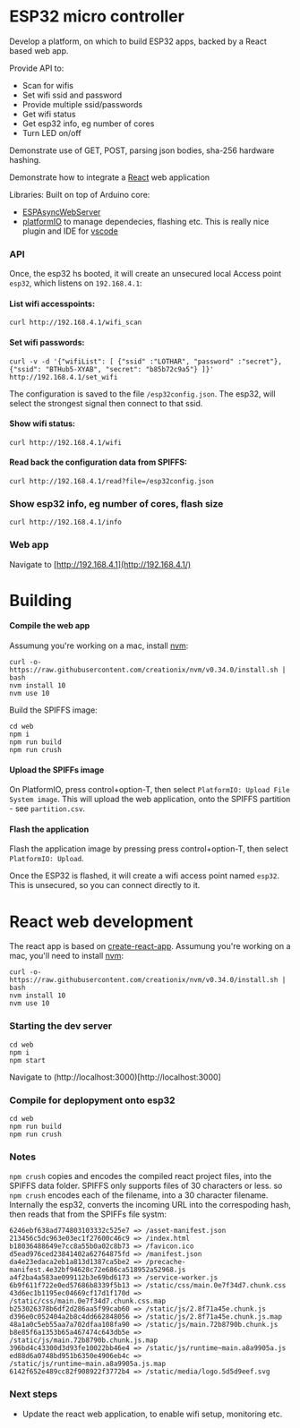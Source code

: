 # ESP32 micro controller
Develop a platform, on which to build ESP32 apps, backed by a React based web app.

Provide API to:
* Scan for wifis
* Set wifi ssid and password
* Provide multiple ssid/passwords
* Get wifi status
* Get esp32 info, eg number of cores
* Turn LED on/off


Demonstrate use of GET, POST, parsing json bodies, sha-256 hardware hashing.  

Demonstrate how to integrate a [React](https://reactjs.org/) web application

Libraries:
Built on top of Arduino core:
* [ESPAsyncWebServer](https://github.com/me-no-dev/ESPAsyncWebServer)
* [platformIO](https://platformio.org/) to manage dependecies, flashing etc.  This is really nice plugin and IDE for [vscode](https://code.visualstudio.com/)


### API

Once,  the esp32 hs booted, it will create an unsecured local Access point `esp32`, which listens on `192.168.4.1`:


#### List wifi accesspoints:

```
curl http://192.168.4.1/wifi_scan
```

#### Set wifi passwords:
```
curl -v -d '{"wifiList": [ {"ssid" :"LOTHAR", "password" :"secret"}, {"ssid": "BTHub5-XYAB", "secret": "b85b72c9a5"} ]}' http://192.168.4.1/set_wifi
```
The configuration is saved to the file `/esp32config.json`. The esp32, will select the strongest signal then connect to that ssid.  

#### Show wifi status:
```
curl http://192.168.4.1/wifi
```

#### Read back the configuration data from SPIFFS:
```
curl http://192.168.4.1/read?file=/esp32config.json
```

### Show esp32 info, eg number of cores, flash size
```
curl http://192.168.4.1/info
```


### Web app
Navigate to [http://192.168.4.1](http://192.168.4.1/)



# Building


#### Compile the web app

Assumung you're working on a mac, install [nvm](https://github.com/creationix/nvm):

```
curl -o- https://raw.githubusercontent.com/creationix/nvm/v0.34.0/install.sh | bash
nvm install 10
nvm use 10
```

Build the SPIFFS image:

```
cd web
npm i
npm run build
npm run crush    
```

#### Upload the SPIFFs image
On PlatformIO, press control+option-T, then select `PlatformIO: Upload File System image`.  This will upload the web application, onto the SPIFFS partition - see `partition.csv`.

#### Flash the application
Flash the application image by pressing press control+option-T, then select `PlatformIO: Upload`.


Once the ESP32 is flashed, it will create a wifi access point named `esp32`.  This is unsecured, so you can connect directly to it.


# React web development
The react app is based on [create-react-app](https://facebook.github.io/create-react-app/).  Assumung you're working on a mac, you'll need to install [nvm](https://github.com/creationix/nvm):

```
curl -o- https://raw.githubusercontent.com/creationix/nvm/v0.34.0/install.sh | bash
nvm install 10
nvm use 10
```

### Starting the dev server
```
cd web
npm i
npm start
```

Navigate to (http://localhost:3000)[http://localhost:3000]


### Compile for deplopyment onto esp32
```
cd web
npm run build
npm run crush
```

### Notes

`npm crush` copies and encodes the compiled react project files, into the SPIFFS data folder.  SPIFFS only supports files of 30 characters or less.  so `npm crush` encodes each of the filename, into a 30 character filename.  Internally the esp32, converts the incoming URL into the correspoding hash, then reads that from the SPIFFs file systm:

```
6246ebf638ad774803103332c525e7 => /asset-manifest.json
213456c5dc963e03ec1f27600c46c9 => /index.html
b18036488649e7cc8a55b0a02c8b73 => /favicon.ico
d5ead976ced23841402a62764875fd => /manifest.json
da4e23edaca2eb1a813d1387ca5be2 => /precache-manifest.4e32bf94628c72e686ca518952a52968.js
a4f2ba4a583ae099112b3e69bd6173 => /service-worker.js
6b9f611f722e0ed57686b8339f5b13 => /static/css/main.0e7f34d7.chunk.css
43d6ec1b1195ec04669cf17d1f170d => /static/css/main.0e7f34d7.chunk.css.map
b253026378b6df2d286aa5f99cab60 => /static/js/2.8f71a45e.chunk.js
d396e0c052404a2b8c4dd662848056 => /static/js/2.8f71a45e.chunk.js.map
48a1a0c5eb55aa7a702dfaa108fa90 => /static/js/main.72b8790b.chunk.js
b8e85f6a1353b65a467474c643db5e => /static/js/main.72b8790b.chunk.js.map
396bd4c43300d3d93fe10022bb46e4 => /static/js/runtime~main.a8a9905a.js
ed88d6a0748bd951b6350e4906eb4c => /static/js/runtime~main.a8a9905a.js.map
6142f652e489cc82f908922f3772b4 => /static/media/logo.5d5d9eef.svg
```

### Next steps

* Update the react web application, to enable wifi setup, monitoring etc.  
